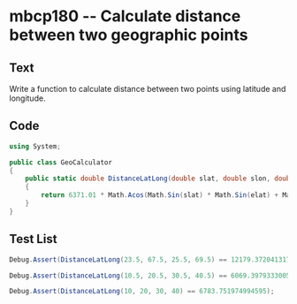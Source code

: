 # mbcp180 -- Calculate distance between two geographic points

## Text

Write a function to calculate distance between two points using latitude and longitude.

## Code

```csharp
using System;

public class GeoCalculator
{
    public static double DistanceLatLong(double slat, double slon, double elat, double elon)
    {
        return 6371.01 * Math.Acos(Math.Sin(slat) * Math.Sin(elat) + Math.Cos(slat) * Math.Cos(elat) * Math.Cos(slon - elon));
    }
}
```

## Test List

```csharp
Debug.Assert(DistanceLatLong(23.5, 67.5, 25.5, 69.5) == 12179.372041317429);
```

```csharp
Debug.Assert(DistanceLatLong(10.5, 20.5, 30.5, 40.5) == 6069.397933300514);
```

```csharp
Debug.Assert(DistanceLatLong(10, 20, 30, 40) == 6783.751974994595);
```
